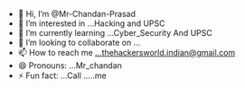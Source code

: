 - 👋 Hi, I’m @Mr-Chandan-Prasad
- 👀 I’m interested in ...Hacking and UPSC
- 🌱 I’m currently learning ...Cyber_Security And UPSC
- 💞️ I’m looking to collaborate on ...
- 📫 How to reach me ...thehackersworld.indian@gmail.com
- 😄 Pronouns: ...Mr_chandan
- ⚡ Fun fact: ...Call .....me

<!---
Mr-Chandan-Prasad/Mr-Chandan-Prasad is a ✨ special ✨ repository because its `README.md` (this file) appears on your GitHub profile.
You can click the Preview link to take a look at your changes.
--->

